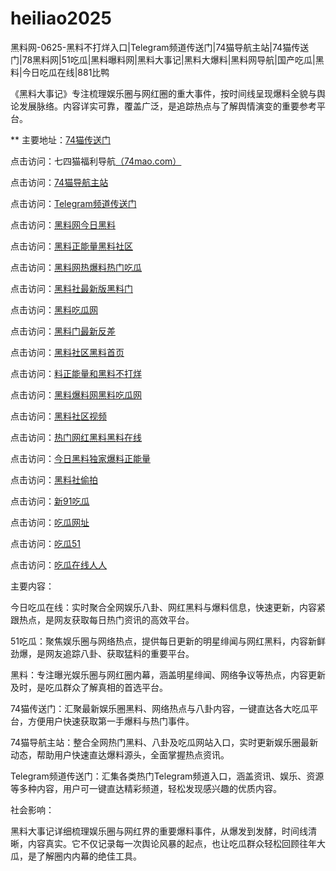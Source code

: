 # heiliao2025
黑料网-0625-黑料不打烊入口|Telegram频道传送门|74猫导航主站|74猫传送门|78黑料网|51吃瓜|黑料曝料网|黑料大事记|黑料大爆料|黑料网导航|国产吃瓜|黑料|今日吃瓜在线|881比鸭

《黑料大事记》专注梳理娱乐圈与网红圈的重大事件，按时间线呈现爆料全貌与舆论发展脉络。内容详实可靠，覆盖广泛，是追踪热点与了解舆情演变的重要参考平台。

** 主要地址：<a href="https://74mao.com/">74猫传送门</a>

点击访问：七四猫福利导航<a href="https://74mao.com/">（74mao.com）</a>

点击访问：<a href="https://74mao.com/">74猫导航主站</a>

点击访问：<a href="https://74mao.com/">Telegram频道传送门</a>

点击访问：<a href="https://hl69.pages.dev/">黑料网今日黑料</a>

点击访问：<a href="https://hl68.pages.dev/">黑料正能量黑料社区</a>

点击访问：<a href="https://hl67.pages.dev/">黑料网热爆料热门吃瓜</a>

点击访问：<a href="https://hl66.pages.dev/">黑料社最新版黑料门</a>

点击访问：<a href="https://hl64.pages.dev/">黑料吃瓜网</a>

点击访问：<a href="https://hl65.pages.dev/">黑料门最新反差</a>

点击访问：<a href="https://hl62.pages.dev/">黑料社区黑料首页</a>

点击访问：<a href="https://hl93.pages.dev/">料正能量和黑料不打烊</a>

点击访问：<a href="https://hl90.pages.dev/">黑料爆料网黑料吃瓜网</a>

点击访问：<a href="https://hl89.pages.dev/">黑料社区视频</a>

点击访问：<a href="https://hl88.pages.dev/">热门网红黑料黑料在线</a>

点击访问：<a href="https://hl87.pages.dev/">今日黑料独家爆料正能量</a>

点击访问：<a href="https://hl85.pages.dev/">黑料社偷拍</a>

点击访问：<a href="https://cg3-05.pages.dev/">新91吃瓜</a>

点击访问：<a href="https://cg2-05.pages.dev/">吃瓜网址</a>

点击访问：<a href="https://cg1-05.pages.dev/">吃瓜51</a>

点击访问：<a href="https://cg10-04.pages.dev/">吃瓜在线人人</a>

主要内容：

今日吃瓜在线：实时聚合全网娱乐八卦、网红黑料与爆料信息，快速更新，内容紧跟热点，是网友获取每日热门资讯的高效平台。

51吃瓜：聚焦娱乐圈与网络热点，提供每日更新的明星绯闻与网红黑料，内容新鲜劲爆，是网友追踪八卦、获取猛料的重要平台。

黑料：专注曝光娱乐圈与网红圈内幕，涵盖明星绯闻、网络争议等热点，内容更新及时，是吃瓜群众了解真相的首选平台。

74猫传送门：汇聚最新娱乐圈黑料、网络热点与八卦内容，一键直达各大吃瓜平台，方便用户快速获取第一手爆料与热门事件。

74猫导航主站：整合全网热门黑料、八卦及吃瓜网站入口，实时更新娱乐圈最新动态，帮助用户快速直达爆料源头，全面掌握热点资讯。

Telegram频道传送门：汇集各类热门Telegram频道入口，涵盖资讯、娱乐、资源等多种内容，用户可一键直达精彩频道，轻松发现感兴趣的优质内容。

社会影响：

黑料大事记详细梳理娱乐圈与网红界的重要爆料事件，从爆发到发酵，时间线清晰，内容真实。它不仅记录每一次舆论风暴的起点，也让吃瓜群众轻松回顾往年大瓜，是了解圈内内幕的绝佳工具。

<span style="display:none;">[Canonical link](https://github.com/hlw20250625/arc00）</span>
